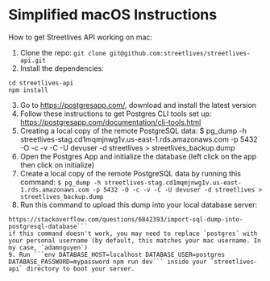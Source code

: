 # Simplified macOS Instructions

How to get Streetlives API working on mac:

1. Clone the repo:
```git clone git@github.com:streetlives/streetlives-api.git```
2. Install the dependencies:
```
cd streetlives-api
npm install
```
3. Go to https://postgresapp.com/, download and install the latest version
4. Follow these instructions to get Postgres CLI tools set up: https://postgresapp.com/documentation/cli-tools.html
5. Creating a local copy of the remote PostgreSQL data: $ pg_dump -h streetlives-stag.cd1mqmjnwg1v.us-east-1.rds.amazonaws.com -p 5432 -O -c -v -C -U devuser -d streetlives > streetlives_backup.dump
6. Open the Postgres App and initialize the database (left click on the app then click on initialize)
7. Create a local copy of the remote PostgreSQL data by running this command:
```$ pg_dump -h streetlives-stag.cd1mqmjnwg1v.us-east-1.rds.amazonaws.com -p 5432 -O -c -v -C -U devuser -d streetlives > streetlives_backup.dump```
8. Run this command to upload this dump into your local database server:
```sudo -u postgres psql < streetlives_backup.dump
https://stackoverflow.com/questions/6842393/import-sql-dump-into-postgresql-database```
if this command doesn't work, you may need to replace `postgres` with your personal username (by default, this matches your mac username. In my case, `adamnguyen`)
9. Run ```env DATABASE_HOST=localhost DATABASE_USER=postgres DATABASE_PASSWORD=mypassword npm run dev``` inside your `streetlives-api` directory to boot your server.